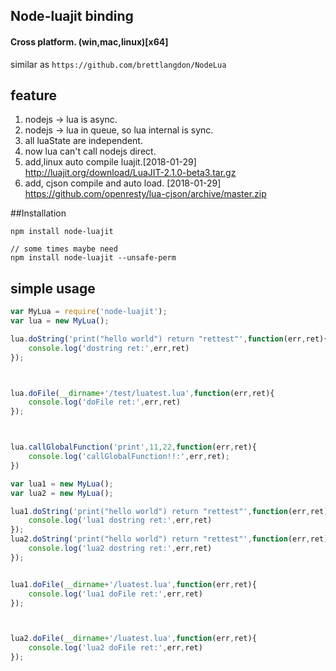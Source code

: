 ## Node-luajit binding
#### Cross platform.  (win,mac,linux)[x64]
similar as `https://github.com/brettlangdon/NodeLua`


## feature

1. nodejs -> lua  is async.
2. nodejs -> lua  in queue, so lua internal is sync.
3. all luaState  are independent.
4. now lua can't call nodejs direct.
5. add,linux auto compile luajit.[2018-01-29] http://luajit.org/download/LuaJIT-2.1.0-beta3.tar.gz
6. add, cjson compile and auto load.  [2018-01-29] https://github.com/openresty/lua-cjson/archive/master.zip



##Installation

`npm install node-luajit`
```
// some times maybe need 
npm install node-luajit --unsafe-perm

```


## simple usage

```js
var MyLua = require('node-luajit');
var lua = new MyLua();

lua.doString('print("hello world") return "rettest"',function(err,ret){
    console.log('dostring ret:',err,ret)
});



lua.doFile(__dirname+'/test/luatest.lua',function(err,ret){
    console.log('doFile ret:',err,ret)
});



lua.callGlobalFunction('print',11,22,function(err,ret){
    console.log('callGlobalFunction!!:',err,ret);
})

var lua1 = new MyLua();
var lua2 = new MyLua();

lua1.doString('print("hello world") return "rettest"',function(err,ret){
    console.log('lua1 dostring ret:',err,ret)
});
lua2.doString('print("hello world") return "rettest"',function(err,ret){
    console.log('lua2 dostring ret:',err,ret)
});


lua1.doFile(__dirname+'/luatest.lua',function(err,ret){
    console.log('lua1 doFile ret:',err,ret)
});



lua2.doFile(__dirname+'/luatest.lua',function(err,ret){
    console.log('lua2 doFile ret:',err,ret)
});




```


